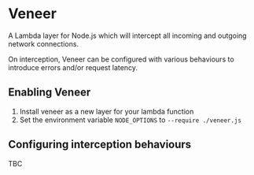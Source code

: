 # Veneer

A Lambda layer for Node.js which will intercept all incoming and outgoing network connections.

On interception, Veneer can be configured with various behaviours to introduce errors and/or request latency.

## Enabling Veneer

1. Install veneer as a new layer for your lambda function
2. Set the environment variable `NODE_OPTIONS` to `--require ./veneer.js`

## Configuring interception behaviours

TBC